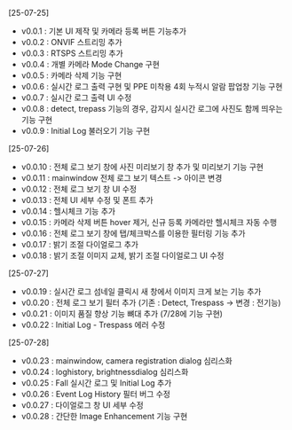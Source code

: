 [25-07-25]  
- v0.0.1 : 기본 UI 제작 및 카메라 등록 버튼 기능추가  
- v0.0.2 : ONVIF 스트리밍 추가  
- v0.0.3 : RTSPS 스트리밍 추가  
- v0.0.4 : 개별 카메라 Mode Change 구현  
- v0.0.5 : 카메라 삭제 기능 구현  
- v0.0.6 : 실시간 로그 출력 구현 및 PPE 미착용 4회 누적시 알람 팝업창 기능 구현  
- v0.0.7 : 실시간 로그 출력 UI 수정  
- v0.0.8 : detect, trepass 기능의 경우, 감지시 실시간 로그에 사진도 함께 띄우는 기능 구현
- v0.0.9 : Initial Log 불러오기 기능 구현  
  
[25-07-26]  
- v0.0.10 : 전체 로그 보기 창에 사진 미리보기 창 추가 및 미리보기 기능 구현  
- v0.0.11 : mainwindow 전체 로그 보기 텍스트 -> 아이콘 변경  
- v0.0.12 : 전체 로그 보기 창 UI 수정  
- v0.0.13 : 전체 UI 세부 수정 및 폰트 추가  
- v0.0.14 : 헬시체크 기능 추가  
- v0.0.15 : 카메라 삭제 버튼 hover 제거, 신규 등록 카메라만 헬시체크 자동 수행  
- v0.0.16 : 전체 로그 보기 창에 탭/체크박스를 이용한 필터링 기능 추가  
- v0.0.17 : 밝기 조절 다이얼로그 추가  
- v0.0.18 : 밝기 조절 이미지 교체, 밝기 조절 다이얼로그 UI 수정  
  
[25-07-27]  
- v0.0.19 : 실시간 로그 섬네일 클릭시 새 창에서 이미지 크게 보는 기능 추가  
- v0.0.20 : 전체 로그 보기 필터 추가 (기존 : Detect, Trespass -> 변경 : 전기능)  
- v0.0.21 : 이미지 품질 향상 기능 뼈대 추가 (7/28에 기능 구현)  
- v0.0.22 : Initial Log - Trespass 에러 수정  
  
[25-07-28]  
- v0.0.23 : mainwindow, camera registration dialog 심리스화  
- v0.0.24 : loghistory, brightnessdialog 심리스화  
- v0.0.25 : Fall 실시간 로그 및 Initial Log 추가  
- v0.0.26 : Event Log History 필터 버그 수정
- v0.0.27 : 다이얼로그 창 UI 세부 수정
- v0.0.28 : 간단한 Image Enhancement 기능 구현